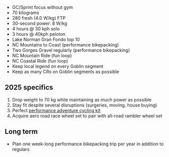 - GC/Sprint focus without gym
- 70 kilograms
- 280 fresh (4.0 W/kg) FTP
- 30-second power: 8 W/kg
- 4 hours @ 30 kph solo
- 3 hours @ 40kph peloton
- Lake Norman Gran Fondo top 10
- NC Mountains to Coast (performance bikepacking)
- Two Gorges Gravel regularly (performance bikepacking)
- NC Mountain Ride (fun loop)
- NC Coastal Ride (fun loop)
- Keep local legend on every Goblin segment
- Keep as many CRs on Goblin segments as possible
## 2025 specifics

1. Drop weight to 70 kg while maintaining as much power as possible
2. Stay fit despite several disruptions (surgeries, moving, house buying)
3. Perfect [performance adventure cycling kit](Performance%20adventure%20cycling%20kit.md)
4. Acquire aero road race wheel set to pair with all-road rambler wheel set

## Long term

- Plan one week-long performance bikepacking trip per year in addition to regulars